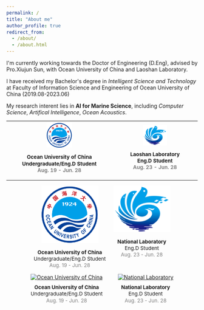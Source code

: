 ```yaml
---
permalink: /
title: "About me"
author_profile: true
redirect_from: 
  - /about/
  - /about.html
---
```


I'm currently working towards the Doctor of Engineering (D.Eng), advised by Pro.Xiujun Sun, with Ocean University of China and Laoshan Laboratory.

I have received my Bachelor's degree in *Intelligent Science and Technology* at Faculty of Information Science and Engineering of Ocean University of China (2019.08-2023.06)

My research interent lies in **AI for Marine Science**, including *Computer Science*, *Artifical Intelligence*, *Ocean Acoustics*.



<table align="center" width="100%">
    <tbody>
        <tr>
            <th width="20%" align="center" valign="middle">
                <a href="http://www.ouc.edu.cn">
                    <img src="../images/ouc.png" alt="sym" width="25%">
                </a>
                <p style="text-align:center; font-size:10pt; line-height:1.3;">
                    <b>Ocean University of China</b><br>
                    Undergraduate/Eng.D Student<br>
                    <span style="color:#808080">Aug. 19 - Jun. 28</span>
                </p>
            </th>
            <th width="20%" align="center" valign="middle">
                <a href="https://www.lsnl.cn/">
                    <img src="../images/laoshan.png" alt="sym" width="30%">
                </a>
                <p style="text-align:center; font-size:10pt; line-height:1.3;">
                    <b>Laoshan Laboratory</b><br>
                    Eng.D Student<br>
                    <span style="color:#808080">Aug. 23 - Jun. 28</span>
                </p>
            </th>
        </tr>
    </tbody>
</table>



<div style="display: flex; justify-content: center;">

  <!-- Ocean University of China 图片和字幕 -->
  <div style="text-align: center; margin-right: 20px;">
    <a href="http://www.ouc.edu.cn/main.htm">
      <img src="../images/ouc.png" alt="Ocean University of China" width="150">
    </a>
    <p style="font-size:10pt; line-height:1.3;">
      <b>Ocean University of China</b><br>
      Undergraduate/Eng.D Student<br>
      <span style="color:#808080">Aug. 19 - Jun. 28</span>
    </p>
  </div>

  <!-- National Laboratory 图片和字幕 -->
  <div style="text-align: center;">
    <a href="http://www.qnlm.ac/index">
      <img src="../images/laoshan.png" alt="National Laboratory" width="150">
    </a>
    <p style="font-size:10pt; line-height:1.3;">
      <b>National Laboratory</b><br>
      Eng.D Student<br>
      <span style="color:#808080">Aug. 23 - Jun. 28</span>
    </p>
  </div>

</div>

<div style="display: flex; justify-content: center;">

  <!-- Ocean University of China 图片和字幕 -->
  <div style="text-align: center; margin-right: 40px;"> <!-- 增加间隔 -->
    <a href="http://www.ouc.edu.cn/main.htm">
      <img src="img/ouc.png" alt="Ocean University of China" width="150">
    </a>
    <p style="font-size:10pt; line-height:1.3; margin-top: 10px;"> <!-- 增加顶部间距 -->
      <b>Ocean University of China</b><br>
      Undergraduate/Eng.D Student<br>
      <span style="color:#808080">Aug. 19 - Jun. 28</span>
    </p>
  </div>

  <!-- National Laboratory 图片和字幕 -->
  <div style="text-align: center;">
    <a href="http://www.qnlm.ac/index">
      <img src="img/laoshan.png" alt="National Laboratory" width="150">
    </a>
    <p style="font-size:10pt; line-height:1.3; margin-top: 10px;"> <!-- 增加顶部间距 -->
      <b>National Laboratory</b><br>
      Eng.D Student<br>
      <span style="color:#808080">Aug. 23 - Jun. 28</span>
    </p>
  </div>

</div>






